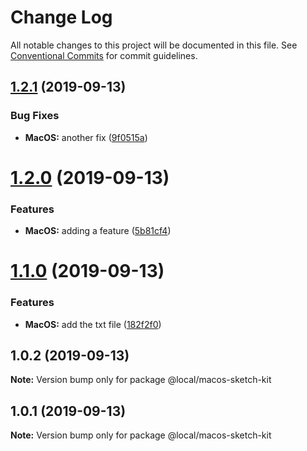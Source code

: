 # Change Log

All notable changes to this project will be documented in this file.
See [Conventional Commits](https://conventionalcommits.org) for commit guidelines.

## [1.2.1](https://github.com/momentum-design/momentum-design-kit/compare/@local/macos-sketch-kit@1.2.0...@local/macos-sketch-kit@1.2.1) (2019-09-13)


### Bug Fixes

* **MacOS:** another fix ([9f0515a](https://github.com/momentum-design/momentum-design-kit/commit/9f0515a))





# [1.2.0](https://github.com/momentum-design/momentum-design-kit/compare/@local/macos-sketch-kit@1.1.0...@local/macos-sketch-kit@1.2.0) (2019-09-13)


### Features

* **MacOS:** adding a feature ([5b81cf4](https://github.com/momentum-design/momentum-design-kit/commit/5b81cf4))





# [1.1.0](https://github.com/momentum-design/momentum-design-kit/compare/@local/macos-sketch-kit@1.0.2...@local/macos-sketch-kit@1.1.0) (2019-09-13)


### Features

* **MacOS:** add the txt file ([182f2f0](https://github.com/momentum-design/momentum-design-kit/commit/182f2f0))





## 1.0.2 (2019-09-13)

**Note:** Version bump only for package @local/macos-sketch-kit





## 1.0.1 (2019-09-13)

**Note:** Version bump only for package @local/macos-sketch-kit
